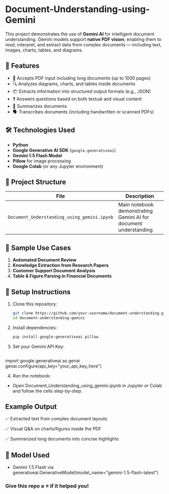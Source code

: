 # Document-Understanding-using-Gemini

This project demonstrates the use of **Gemini AI** for intelligent document understanding. Gemini models support **native PDF vision**, enabling them to read, interpret, and extract data from complex documents — including text, images, charts, tables, and diagrams.

## 🚀 Features

- 📄 Accepts PDF input including long documents (up to 1000 pages)
- 🔍 Analyzes diagrams, charts, and tables inside documents
- 📦 Extracts information into structured output formats (e.g., JSON)
- ❓ Answers questions based on both textual and visual content
- 📝 Summarizes documents
- 🗣️ Transcribes documents (including handwritten or scanned PDFs)

## 🛠️ Technologies Used

- **Python**
- **Google Generative AI SDK** (`google.generativeai`)
- **Gemini 1.5 Flash Model**
- **Pillow** for image processing
- **Google Colab** (or any Jupyter environment)

## 📁 Project Structure

| File | Description |
|------|-------------|
| `Document_Understanding_using_gemini.ipynb` | Main notebook demonstrating Gemini AI for document understanding |

## 📸 Sample Use Cases

1. **Automated Document Review**
2. **Knowledge Extraction from Research Papers**
3. **Customer Support Document Analysis**
4. **Table & Figure Parsing in Financial Documents**

## 🔧 Setup Instructions

1. Clone this repository:
   ```bash
   git clone https://github.com/your-username/document-understanding-gemini.git
   cd document-understanding-gemini

2. Install dependencies:
    ```bash
    pip install google-generativeai pillow

3. Set your Gemini API Key:

   ```bash 
  import google.generativeai as genai
  genai.configure(api_key="your_api_key_here")

4. Run the notebook:
  - Open Document_Understanding_using_gemini.ipynb in Jupyter or Colab and follow the cells step-by-step.

## Example Output
✅ Extracted text from complex document layouts

✅ Visual Q&A on charts/figures inside the PDF

✅ Summarized long documents into concise highlights

## 🤖 Model Used
- Gemini 1.5 Flash via generativeai.GenerativeModel(model_name="gemini-1.5-flash-latest")

### Give this repo a ⭐ if it helped you!
